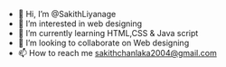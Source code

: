 - 👋 Hi, I’m @SakithLiyanage
- 👀 I’m interested in web designing
- 🌱 I’m currently learning HTML,CSS & Java script
- 💞️ I’m looking to collaborate on Web designing
- 📫 How to reach me sakithchanlaka2004@gmail.com

<!---
SakithLiyanage/SakithLiyanage is a ✨ special ✨ repository because its `README.md` (this file) appears on your GitHub profile.
You can click the Preview link to take a look at your changes.
--->
